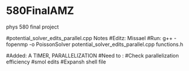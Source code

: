# 580FinalAMZ
phys 580 final project 










#potential_solver_edits_parallel.cpp Notes
#Editz: Missael
#Run: g++ -fopenmp -o PoissonSolver potential_solver_edits_parallel.cpp functions.h

#Added: A TIMER, PARALLELIZATION
#Need to :
#Check parallelization efficiency 
#smol edits
#Expansh shell file 
